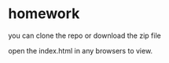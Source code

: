# homework

you can clone the repo or download the zip file

open the index.html in any browsers to view.

